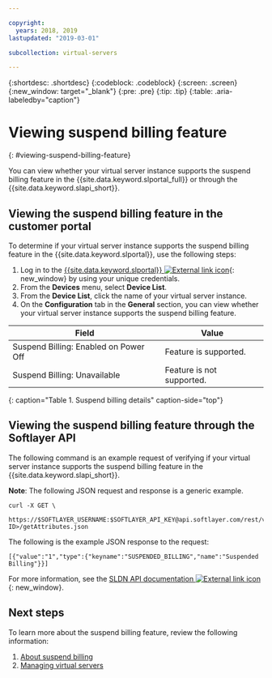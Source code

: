 ```yaml
---

copyright:
  years: 2018, 2019
lastupdated: "2019-03-01"

subcollection: virtual-servers

---
```


{:shortdesc: .shortdesc}
{:codeblock: .codeblock}
{:screen: .screen}
{:new_window: target="_blank"}
{:pre: .pre}
{:tip: .tip}
{:table: .aria-labeledby="caption"}

# Viewing suspend billing feature
{: #viewing-suspend-billing-feature}

You can view whether your virtual server instance supports the suspend billing feature in the {{site.data.keyword.slportal_full}} or through the {{site.data.keyword.slapi_short}}.

## Viewing the suspend billing feature in the customer portal
To determine if your virtual server instance supports the suspend billing feature in the {{site.data.keyword.slportal}}, use the following steps:

1. Log in to the [{{site.data.keyword.slportal}} ![External link icon](../icons/launch-glyph.svg "External link icon")](https://control.softlayer.com/){: new_window} by using your unique credentials.
2. From the **Devices** menu, select **Device List**.
3. From the **Device List**, click the name of your virtual server instance.
4. On the **Configuration** tab in the **General** section, you can view whether your virtual server instance supports the suspend billing feature.

| Field                                 | Value                     |
| --------------------------------------| ------------------------- |
| Suspend Billing: Enabled on Power Off | Feature is supported.     |
| Suspend Billing: Unavailable          | Feature is not supported. |
{: caption="Table 1. Suspend billing details" caption-side="top"}

## Viewing the suspend billing feature through the Softlayer API

The following command is an example request of verifying if your virtual server instance supports the suspend billing feature in the {{site.data.keyword.slapi_short}}.

**Note**: The following JSON request and response is a generic example.

```
curl -X GET \
 https://$SOFTLAYER_USERNAME:$SOFTLAYER_API_KEY@api.softlayer.com/rest/v3/SoftLayer_Virtual_Guest/<VSI ID>/getAttributes.json
```

The following is the example JSON response to the request:

```
[{"value":"1","type":{"keyname":"SUSPENDED_BILLING","name":"Suspended Billing"}}]
```

For more information, see the [SLDN API documentation ![External link icon](../icons/launch-glyph.svg "External link icon")](https://softlayer.github.io/reference/services/SoftLayer_Virtual_Guest/getAttributes/){: new_window}.

## Next steps

To learn more about the suspend billing feature, review the following information:
1. [About suspend billing](/docs/vsi?topic=virtual-servers-requirements)
2. [Managing virtual servers](/docs/vsi?topic=virtual-servers-managing-virtual-servers)
